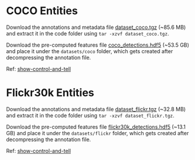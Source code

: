 # COCO Entities
Download the annotations and metadata file [dataset_coco.tgz](https://ailb-web.ing.unimore.it/publicfiles/drive/show-control-and-tell/dataset_coco.tgz) (~85.6 MB) and extract it in the code folder using `tar -xzvf dataset_coco.tgz`. 

Download the pre-computed features file [coco_detections.hdf5](https://ailb-web.ing.unimore.it/publicfiles/drive/show-control-and-tell/coco_detections.hdf5) (~53.5 GB) and place it under the `datasets/coco` folder, which gets created after decompressing the annotation file.

Ref: [show-control-and-tell](https://github.com/aimagelab/show-control-and-tell#coco-entities)

# Flickr30k Entities

Download the annotations and metadata file [dataset_flickr.tgz](https://ailb-web.ing.unimore.it/publicfiles/drive/show-control-and-tell/dataset_flickr.tgz) (~32.8 MB) and extract it in the code folder using `tar -xzvf dataset_flickr.tgz`. 

Download the pre-computed features file [flickr30k_detections.hdf5](https://ailb-web.ing.unimore.it/publicfiles/drive/show-control-and-tell/flickr30k_detections.hdf5) (~13.1 GB) and place it under the `datasets/flickr` folder, which gets created after decompressing the annotation file.

Ref: [show-control-and-tell](https://github.com/aimagelab/show-control-and-tell#flickr30k-entities)